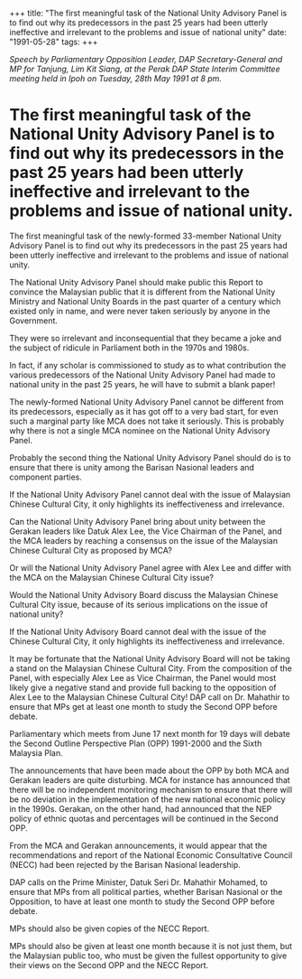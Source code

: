 +++ 
title: "The first meaningful task of the National Unity Advisory Panel is to find out why its predecessors in the past 25 years had been utterly ineffective and irrelevant to the problems and issue of national unity"
date: "1991-05-28"
tags:
+++

_Speech by Parliamentary Opposition Leader, DAP Secretary-General and MP for Tanjung, Lim Kit Siang, at the Perak DAP State Interim Committee meeting held in Ipoh on Tuesday, 28th May 1991 at 8 pm._

# The first meaningful task of the National Unity Advisory Panel is to find out why its predecessors in the past 25 years had been utterly ineffective and irrelevant to the problems and issue of national unity.

The first meaningful task of the newly-formed 33-member National Unity Advisory Panel is to find out why its predecessors in the past 25 years had been utterly ineffective and irrelevant to the problems and issue of national unity.</u>

The National Unity Advisory Panel should make public this Report to convince the Malaysian public that it is different from the National Unity Ministry and National Unity Boards in the past quarter of a century which existed only in name, and were never taken seriously by anyone in the Government. 

They were so irrelevant and inconsequential that they became a joke and the subject of ridicule in Parliament both in the 1970s and 1980s.

In fact, if any scholar is commissioned to study as to what contribution the various predecessors of the National Unity Advisory Panel had made to national unity in the past 25 years, he will have to submit a blank paper!

The newly-formed National Unity Advisory Panel cannot be different from its predecessors, especially as it has got off to a very bad start, for even such a marginal party like MCA does not take it seriously. This is probably why there is not a single MCA nominee on the National Unity Advisory Panel.

Probably the second thing the National Unity Advisory Panel should do is to ensure that there is unity among the Barisan Nasional leaders and component parties.

If the National Unity Advisory Panel cannot deal with the issue of Malaysian Chinese Cultural City, it only highlights its ineffectiveness and irrelevance.

Can the National Unity Advisory Panel bring about unity between the Gerakan leaders like Datuk Alex Lee, the Vice Chairman of the Panel, and the MCA leaders by reaching a consensus on the issue of the Malaysian Chinese Cultural City as proposed by MCA?

Or will the National Unity Advisory Panel agree with Alex Lee and differ with the MCA on the Malaysian Chinese Cultural City issue?

Would the National Unity Advisory Board discuss the Malaysian Chinese Cultural City issue, because of its serious implications on the issue of national unity?

If the National Unity Advisory Board cannot deal with the issue of the Chinese Cultural City, it only highlights its ineffectiveness and irrelevance.

It may be fortunate that the National Unity Advisory Board will not be taking a stand on the Malaysian Chinese Cultural City. From the composition of the Panel, with especially Alex Lee as Vice Chairman, the Panel would most likely give a negative stand and provide full backing to the opposition of Alex Lee to the Malaysian Chinese Cultural City!
DAP call on Dr. Mahathir to ensure that MPs get at least one month to study the Second 
OPP before debate.

Parliamentary which meets from June 17 next month for 19 days will debate the Second Outline Perspective Plan (OPP) 1991-2000 and the Sixth Malaysia Plan.

The announcements that have been made about the OPP by both MCA and Gerakan leaders are quite disturbing. MCA for instance has announced that there will be no independent monitoring mechanism to ensure that there will be no deviation in the implementation of the new national economic policy in the 1990s. Gerakan, on the other hand, had announced that the NEP policy of ethnic quotas and percentages will be continued in the Second OPP.

From the MCA and Gerakan announcements, it would appear that the recommendations and report of the National Economic Consultative Council (NECC) had been rejected by the Barisan Nasional leadership.

DAP calls on the Prime Minister, Datuk Seri Dr. Mahathir Mohamed, to ensure that MPs from all political parties, whether Barisan Nasional or the Opposition, to have at least one month to study the Second OPP before debate.

MPs should also be given copies of the NECC Report.

MPs should also be given at least one month because it is not just them, but the Malaysian public too, who must be given the fullest opportunity to give their views on the Second OPP and the NECC Report.
 
